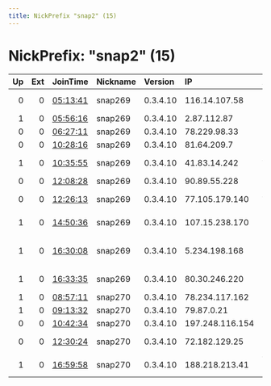 ```yaml
---
title: NickPrefix "snap2" (15)
---
```


# NickPrefix: "snap2" (15)

|   Up |   Ext | JoinTime                                                                                            | Nickname   | Version   | IP              | AS                                 | CC   |   ORp |   Dirp | OS    | Contact   |   eFamMembers |
|-----:|------:|:----------------------------------------------------------------------------------------------------|:-----------|:----------|:----------------|:-----------------------------------|:-----|------:|-------:|:------|:----------|--------------:|
|    0 |     0 | [05:13:41](https://metrics.torproject.org/rs.html#details/1532CCD166D768EA2B2D5503AFF827345E7894A6) | snap269    | 0.3.4.10  | 116.14.107.58   | Singtel Fibre Broadband            | sg   | 37969 |      0 | Linux | None      |             1 |
|    1 |     0 | [05:56:16](https://metrics.torproject.org/rs.html#details/59890026B9D82F8FF8EE5B2C346AE7B9D9711815) | snap269    | 0.3.4.10  | 2.87.112.87     | OTEnet S.A.                        | gr   | 41491 |      0 | Linux | None      |             1 |
|    0 |     0 | [06:27:11](https://metrics.torproject.org/rs.html#details/E4C0B2A283940FE8397724D346AE996B14F5DAE7) | snap269    | 0.3.4.10  | 78.229.98.33    | Free SAS                           | fr   | 36073 |      0 | Linux | None      |             1 |
|    0 |     0 | [10:28:16](https://metrics.torproject.org/rs.html#details/33D067CC14A08D2CBDE46A7CEEDF3BF9C9250DF6) | snap269    | 0.3.4.10  | 81.64.209.7     | SFR SA                             | fr   | 45977 |      0 | Linux | None      |             1 |
|    1 |     0 | [10:35:55](https://metrics.torproject.org/rs.html#details/9BBAC937F5D6EDD7D05C47CBCBDD03A784E8D24C) | snap269    | 0.3.4.10  | 41.83.14.242    | Autonomous System                  | sn   | 42425 |      0 | Linux | None      |             1 |
|    0 |     0 | [12:08:28](https://metrics.torproject.org/rs.html#details/DA175E36A5AE99D1781081047FFB46834E3317D4) | snap269    | 0.3.4.10  | 90.89.55.228    | Orange                             | fr   | 34943 |      0 | Linux | None      |             1 |
|    0 |     0 | [12:26:13](https://metrics.torproject.org/rs.html#details/D00FC06231D12857B84D57A4F7CBFDCEB77FF45A) | snap269    | 0.3.4.10  | 77.105.179.140  | Astrus Telecom LLC                 | ru   | 36815 |      0 | Linux | None      |             1 |
|    1 |     0 | [14:50:36](https://metrics.torproject.org/rs.html#details/E12C5CDD5E934ED5FE549E6A58F0AACA68AECA04) | snap269    | 0.3.4.10  | 107.15.238.170  | Time Warner Cable Internet LLC     | us   | 39261 |      0 | Linux | None      |             1 |
|    1 |     0 | [16:30:08](https://metrics.torproject.org/rs.html#details/DE60959A4DFB5ED730D71A0DCD07AFFCF948B13D) | snap269    | 0.3.4.10  | 5.234.198.168   | Iran Telecommunication Company PJS | ir   | 42889 |      0 | Linux | None      |             1 |
|    1 |     0 | [16:33:35](https://metrics.torproject.org/rs.html#details/7DCB1183B43EA8E4332CF13F468C44997071EEF8) | snap269    | 0.3.4.10  | 80.30.246.220   | Telefonica De Espana               | es   | 33503 |      0 | Linux | None      |             1 |
|    1 |     0 | [08:57:11](https://metrics.torproject.org/rs.html#details/7306ABB609C732494BD47DE33B16667628CAAB48) | snap270    | 0.3.4.10  | 78.234.117.162  | Free SAS                           | fr   | 33993 |      0 | Linux | None      |             1 |
|    1 |     0 | [09:13:32](https://metrics.torproject.org/rs.html#details/57E2D1EC217683E1FBFF6BEF323249E65FACE539) | snap270    | 0.3.4.10  | 79.87.0.21      | SFR SA                             | fr   | 36659 |      0 | Linux | None      |             1 |
|    0 |     0 | [10:42:34](https://metrics.torproject.org/rs.html#details/BDD8AAB6009FA9A7EA25589EA2605357599F9CBC) | snap270    | 0.3.4.10  | 197.248.116.154 | Safaricom                          | ke   | 35555 |      0 | Linux | None      |             1 |
|    0 |     0 | [12:30:24](https://metrics.torproject.org/rs.html#details/5074F34A80E96CE32103F9876F31563134828D25) | snap270    | 0.3.4.10  | 72.182.129.25   | Time Warner Cable Internet LLC     | us   | 36521 |      0 | Linux | None      |             1 |
|    1 |     0 | [16:59:58](https://metrics.torproject.org/rs.html#details/396CBADAB04A6E2A58418B48D40752A17FBEC1A8) | snap270    | 0.3.4.10  | 188.218.213.41  | Vodafone Italia S.p.A.             | it   | 42107 |      0 | Linux | None      |             1 |
